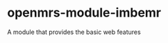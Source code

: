 openmrs-module-imbemr
===================================

A module that provides the basic web features
